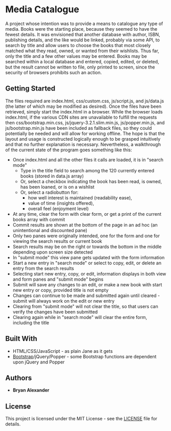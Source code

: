 # Media Catalogue
A project whose intention was to provide a means to catalogue any type of media. Books were the starting place, because they seemed to have the fewest details. It was envisioned that another database with author, ISBN, publishing details, and the like would be linked, probably via some API, to search by title and allow users to choose the books that most closely matched what they read, owned, or wanted from their wishlists. Thus far, only the title and a few other values may be entered. Books may be searched within a local database and entered, copied, edited, or deleted, but the result cannot be written to file, only printed to screen, since the security of browsers prohibits such an action.
## Getting Started
The files required are index.html, css/custom.css, js/script.js, and js/data.js (the latter of which may be modified as desired). Once the files have been retrieved, simply start the index.html in a browser. While the browser loads index.html, if the various CDN sites are unavailable to fulfill the requests then css/bootstrap.min.css, js/jquery-3.2.1.slim.min.js, js/popper.min.js, and js/bootstrap.min.js have been included as fallback files, so they could potentially be needed and will allow for working offline. The hope is that the layout and usage is constructed logically enough to be grasped intuitively and that no further explanation is necessary. Nevertheless, a walkthrough of the current state of the program goes something like this:
   * Once index.html and all the other files it calls are loaded, it is in "search mode"
      * Type in the title field to search among the 120 currently entered books (stored in data.js array)
      * Or, select a checkbox indicating the book has been read, is owned, has been loaned, or is on a wishlist
      * Or, select a radiobutton for:
         * how well interest is maintained (readability ease),
         * value of time (insights offered),
         * overall feel (enjoyment level)
   * At any time, clear the form with clear form, or get a print of the current books array with commit
   * Commit results are shown at the bottom of the page in an ad hoc (an unintentional and discounted pane)
   * Only two panes were originally intended, one for the form and one for viewing the search results or current book
   * Search results may be on the right or towards the bottom in the middle depending upon screen size detected
   * In "submit mode" this view pane gets updated with the form information
   * Start a new entry in "search mode" or select to copy, edit, or delete an entry from the search results
   * Selecting start new entry, copy, or edit, information displays in both view and form panes and "submit mode" begins
   * Submit will save any changes to an edit, or make a new book with start new entry or copy, provided title is not empty
   * Changes can continue to be made and submitted again until cleared - submit will always work on the edit or new entry
   * Clearing from "submit mode" will not clear the title, so that users can verify the changes have been submitted
   * Clearing again while in "search mode" will clear the entire form, including the title
## Built With
   * HTML/CSS/JavaScript - as plain Jane as it gets
   * [Bootstrap](http://v4-alpha.getbootstrap.com/)/jQuery/Popper - some Bootstrap functions are dependent upon jQuery and Popper
## Authors
   * **Bryan Alexander**
## License
This project is licensed under the MIT License - see the [LICENSE](LICENSE) file for details.
